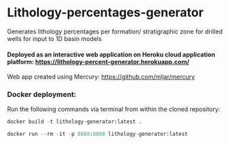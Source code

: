 # Lithology-percentages-generator
Generates lithology percentages per formation/ stratigraphic zone for drilled wells for input to 1D basin models

#### Deployed as an interactive web application on Heroku cloud application platform: https://lithology-percent-generator.herokuapp.com/

Web app created using Mercury: https://github.com/mljar/mercury

### Docker deployment:

Run the following commands via terminal from within the cloned repository:

```python
docker build -t lithology-generator:latest .
```

```python
docker run --rm -it -p 8888:8888 lithology-generator:latest
```
